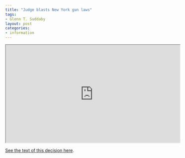 ```yaml
---
title: "Judge blasts New York gun laws"
tags:
- Glenn T. Suddaby
layout: post
categories:
- information
---
```


<iframe width="560" height="315" src="https://www.youtube.com/embed/OlXpGOWIeug" title="Judge BLASTS New York's Gun Laws ..."></iframe>

[See the text of this decision here](https://www.trigger-treat.com/20220831-antonyuk-v-bruen/index.html).
